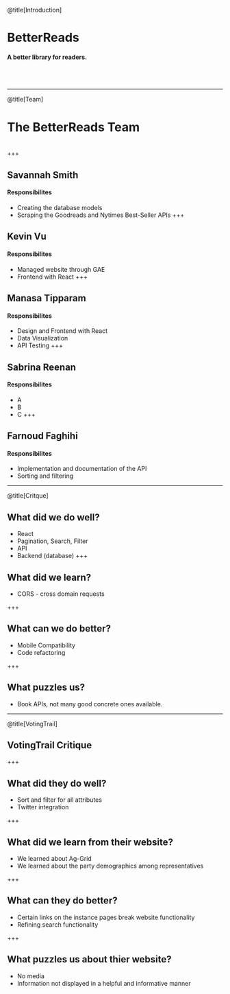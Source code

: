 @title[Introduction]

# BetterReads

#### A better library for readers. 
<br>
<br>

---

@title[Team]

# The BetterReads Team 
<br>
+++

## Savannah Smith
#### Responsibilites
- Creating the database models
- Scraping the Goodreads and Nytimes Best-Seller APIs
+++

## Kevin Vu
#### Responsibilites
- Managed website through GAE
- Frontend with React
+++

## Manasa Tipparam
#### Responsibilites
- Design and Frontend with React
- Data Visualization
- API Testing
+++

## Sabrina Reenan
#### Responsibilites
- A
- B
- C
+++

## Farnoud Faghihi
#### Responsibilites
- Implementation and documentation of the API
- Sorting and filtering
---

@title[Critque]

## What did we do well?
- React
- Pagination, Search, Filter
- API
- Backend (database)
+++

## What did we learn?
- CORS - cross domain requests

+++

## What can we do better?
- Mobile Compatibility
- Code refactoring

+++

## What puzzles us?
- Book APIs, not many good concrete ones available.

---
@title[VotingTrail]

## VotingTrail Critique

+++

## What did they do well?
- Sort and filter for all attributes
- Twitter integration

+++

## What did we learn from their website?
- We learned about Ag-Grid
- We learned about the party demographics among representatives

+++

## What can they do better?
- Certain links on the instance pages break website functionality
- Refining search functionality

+++

## What puzzles us about thier website?
- No media
- Information not displayed in a helpful and informative manner

